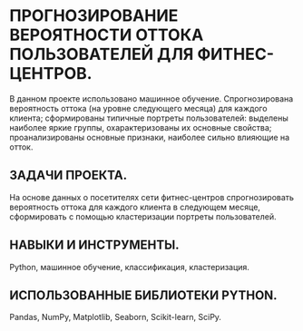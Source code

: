 # ПРОГНОЗИРОВАНИЕ ВЕРОЯТНОСТИ ОТТОКА ПОЛЬЗОВАТЕЛЕЙ ДЛЯ ФИТНЕС-ЦЕНТРОВ.

В данном проекте использовано машинное обучение. Спрогнозирована вероятность оттока (на уровне следующего месяца) для каждого клиента; сформированы типичные
портреты пользователей: выделены наиболее яркие группы, охарактеризованы их основные свойства; проанализированы основные признаки, наиболее сильно влияющие
на отток.

## ЗАДАЧИ ПРОЕКТА.

На основе данных о посетителях сети фитнес-центров спрогнозировать вероятность оттока для каждого клиента в следующем месяце, сформировать с помощью кластеризации портреты пользователей.

## НАВЫКИ И ИНСТРУМЕНТЫ.

Python, машинное обучение, классификация, кластеризация.

## ИСПОЛЬЗОВАННЫЕ БИБЛИОТЕКИ PYTHON.

Pandas, NumPy, Matplotlib, Seaborn, Scikit-learn, SciPy.
